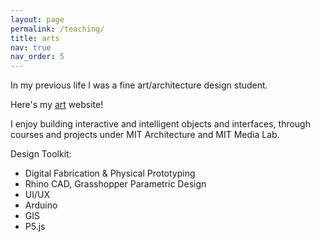 ```yaml
---
layout: page
permalink: /teaching/
title: arts
nav: true
nav_order: 5
---
```


In my previous life I was a fine art/architecture design student.

Here's my [art](https://aryazixuan.weebly.com) website!

I enjoy building interactive and intelligent objects and interfaces, through courses and projects under MIT Architecture and MIT Media Lab.

Design Toolkit:

- Digital Fabrication & Physical Prototyping
- Rhino CAD, Grasshopper Parametric Design
- UI/UX
- Arduino
- GIS
- P5.js
